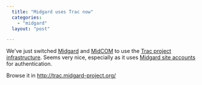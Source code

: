 ```yaml
---
  title: "Midgard uses Trac now"
  categories: 
    - "midgard"
  layout: "post"

---
```

We've just switched [Midgard](http://www.midgard-project.org/) and [MidCOM](http://www.midgard-project.org/documentation/midcom/) to use the [Trac project infrastructure](http://trac.edgewall.org/). Seems very nice, especially as it uses [Midgard site accounts](http://www.midgard-project.org/community/account/register/midgard_users.html) for authentication.

Browse it in <http://trac.midgard-project.org/>
